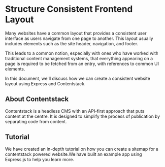 # Structure Consistent Frontend Layout

Many websites have a common layout that provides a consistent user interface as users navigate from one page to another. This layout usually includes elements such as the site header, navigation, and footer.

This leads to a common notion, especially with ones who have worked with traditional content management systems, that everything appearing on a page is required to be fetched from an entry, with references to common UI elements.

In this document, we'll discuss how we can create a consistent website layout using Express and Contentstack.

## About Contentstack

Contentstack is a headless CMS with an API-first approach that puts content at the centre. It is designed to simplify the process of publication by separating code from content.

## Tutorial

We have created an in-depth tutorial on how you can create a sitemap for a contentstack powered website.We have built an example app using Express.js to help you learn more.




